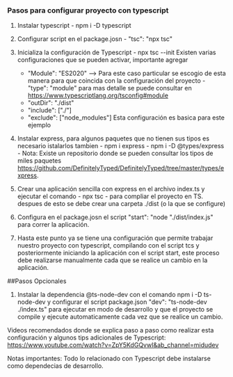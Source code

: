### Pasos para configurar proyecto con typescript

1. Instalar typescript - npm i -D typescript

2. Configurar script en el package.josn - "tsc": "npx tsc"

3. Inicializa la configuración de Typescript - npx tsc --init
   Existen varias configuraciones que se pueden activar, importante agregar

   - "Module": "ES2020" --> Para este caso particular se escogio de esta manera para que coincida con la configuración del proyecto - "type": "module"
     para mas detalle se puede consultar en https://www.typescriptlang.org/tsconfig#module
   - "outDir": "./dist"
   - "include": ["./"]
   - "exclude": ["node_modules"]
     Esta configuración es basica para este ejemplo

4. Instalar express, para algunos paquetes que no tienen sus tipos es necesario istalarlos tambien - npm i express - npm i -D @types/express -
   Nota: Existe un repositorio donde se pueden consultar los tipos de miles paquetes
   https://github.com/DefinitelyTyped/DefinitelyTyped/tree/master/types/express.

5. Crear una aplicación sencilla con express en el archivo index.ts y ejecutar el comando - npx tsc - para compliar el proyecto en TS. despues de esto se debe crear una carpeta ./dist (o la que se configure)

6. Configura en el package.josn el script "start": "node "./dist/index.js" para correr la aplicación.

7. Hasta este punto ya se tiene una configuración que permite trabajar nuestro proyecto con typescript, compilando con el script tcs y posteriormente iniciando la aplicación con el script start, este proceso debe realizarse
   manualmente cada que se realice un cambio en la aplicación.

##Pasos Opcionales

1. Instalar la dependencia @ts-node-dev con el comando npm i -D ts-node-dev y configurar el script package.json "dev": "ts-node-dev ./index.ts" para ejecutar en modo de desarrollo y que el proyecto se compile y ejecute
   automaticamente cada vez que se realice un cambio.

Videos recomendados donde se explica paso a paso como realizar esta configuración y algunos tips adicionales de Typescript:
https://www.youtube.com/watch?v=ZpY5KdGQvwI&ab_channel=midudev

Notas importantes: Todo lo relacionado con Typescript debe instalarse como dependecias de desarrollo.
